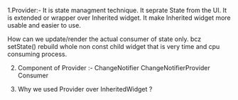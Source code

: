 1.Provider:- It is state managment technique.
           It seprate State from the UI.
           It is extended or wrapper over Inherited widget.
           It make Inherited widget more usable and easier to use.

How can we update/render the actual consumer of state only. bcz setState() rebuild whole non const child widget that is very time and cpu consuming process.

2. Component of Provider :- 
                          ChangeNotifier
                          ChangeNotifierProvider
                          Consumer


3. Why we used Provider over InheritedWidget ?     


